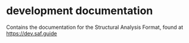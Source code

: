 # development documentation
Contains the documentation for the Structural Analysis Format, found at https://dev.saf.guide
